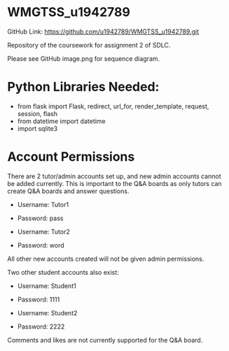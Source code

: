 # WMGTSS_u1942789

GitHub Link: https://github.com/u1942789/WMGTSS_u1942789.git

Repository of the coursework for assignment 2 of SDLC.

Please see GitHub image.png for sequence diagram.

# Python Libraries Needed:
- from flask import Flask, redirect, url_for, render_template, request, session, flash
- from datetime import datetime
- import sqlite3

# Account Permissions
There are 2 tutor/admin accounts set up, and new admin accounts cannot be added currently.
This is important to the Q&A boards as only tutors can create Q&A boards and answer questions.

- Username: Tutor1
- Password: pass


- Username: Tutor2
- Password: word

All other new accounts created will not be given admin permissions.

Two other student accounts also exist:

- Username: Student1
- Password: 1111

- Username: Student2
- Password: 2222

Comments and likes are not currently supported for the Q&A board.

